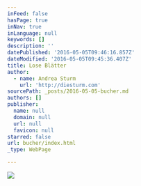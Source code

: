 ```yaml
---
inFeed: false
hasPage: true
inNav: true
inLanguage: null
keywords: []
description: ''
datePublished: '2016-05-05T09:46:16.857Z'
dateModified: '2016-05-05T09:45:36.407Z'
title: Lose Blätter
author:
  - name: Andrea Sturm
    url: 'http://diesturm.com'
sourcePath: _posts/2016-05-05-bucher.md
authors: []
publisher:
  name: null
  domain: null
  url: null
  favicon: null
starred: false
url: bucher/index.html
_type: WebPage

---
```

![](https://the-grid-user-content.s3-us-west-2.amazonaws.com/b1761ace-e291-4c8f-9299-65cc77632e3e.jpg)